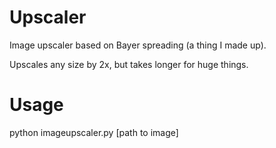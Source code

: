 # Upscaler
Image upscaler based on Bayer spreading (a thing I made up).

Upscales any size by 2x, but takes longer for huge things.
# Usage
python imageupscaler.py [path to image]
